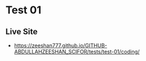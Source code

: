 # Test 01

## Live Site

- <https://zeeshan777.github.io/GITHUB-ABDULLAHZEESHAN_SCIFOR/tests/test-01/coding/>